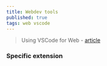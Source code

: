 ```yaml
---
title: Webdev tools
published: true
tags: web vscode
---
```

> Using VSCode for Web  - [article](https://dev.to/umeshtharukaofficial/using-vscode-for-web-development-html-css-and-javascript-1jpb)

### Specific extension
